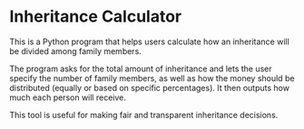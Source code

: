 # Inheritance Calculator

This is a Python program that helps users calculate how an inheritance will be divided among family members.

The program asks for the total amount of inheritance and lets the user specify the number of family members, as well as how the money should be distributed (equally or based on specific percentages). It then outputs how much each person will receive.

This tool is useful for making fair and transparent inheritance decisions.
